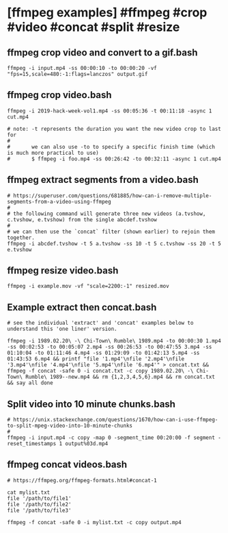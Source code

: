 # [ffmpeg examples] #ffmpeg #crop #video #concat #split #resize

## ffmpeg crop video and convert to a gif.bash

```shell
ffmpeg -i input.mp4 -ss 00:00:10 -to 00:00:20 -vf "fps=15,scale=480:-1:flags=lanczos" output.gif
```

## ffmpeg crop video.bash

```shell
ffmpeg -i 2019-hack-week-vol1.mp4 -ss 00:05:36 -t 00:11:18 -async 1 cut.mp4

# note: -t represents the duration you want the new video crop to last for
#
#       we can also use -to to specify a specific finish time (which is much more practical to use)
#       $ ffmpeg -i foo.mp4 -ss 00:26:42 -to 00:32:11 -async 1 cut.mp4
```

## ffmpeg extract segments from a video.bash

```shell
# https://superuser.com/questions/681885/how-can-i-remove-multiple-segments-from-a-video-using-ffmpeg
#
# the following command will generate three new videos (a.tvshow, c.tvshow, e.tvshow) from the single abcdef.tvshow
#
# we can then use the `concat` filter (shown earlier) to rejoin them together.
ffmpeg -i abcdef.tvshow -t 5 a.tvshow -ss 10 -t 5 c.tvshow -ss 20 -t 5 e.tvshow
```

## ffmpeg resize video.bash

```shell
ffmpeg -i example.mov -vf "scale=2200:-1" resized.mov
```

## Example extract then concat.bash

```shell
# see the individual 'extract' and 'concat' examples below to understand this 'one liner' version.

ffmpeg -i 1989.02.20\ -\ Chi-Town\ Rumble\ 1989.mp4 -to 00:00:30 1.mp4 -ss 00:02:53 -to 00:05:07 2.mp4 -ss 00:26:53 -to 00:47:55 3.mp4 -ss 01:10:04 -to 01:11:46 4.mp4 -ss 01:29:09 -to 01:42:13 5.mp4 -ss 01:43:53 6.mp4 && printf "file '1.mp4'\nfile '2.mp4'\nfile '3.mp4'\nfile '4.mp4'\nfile '5.mp4'\nfile '6.mp4'" > concat.txt && ffmpeg -f concat -safe 0 -i concat.txt -c copy 1989.02.20\ -\ Chi-Town\ Rumble\ 1989--new.mp4 && rm {1,2,3,4,5,6}.mp4 && rm concat.txt && say all done
```

## Split video into 10 minute chunks.bash

```shell
# https://unix.stackexchange.com/questions/1670/how-can-i-use-ffmpeg-to-split-mpeg-video-into-10-minute-chunks
#
ffmpeg -i input.mp4 -c copy -map 0 -segment_time 00:20:00 -f segment -reset_timestamps 1 output%03d.mp4

```

## ffmpeg concat videos.bash

```shell
# https://ffmpeg.org/ffmpeg-formats.html#concat-1

cat mylist.txt
file '/path/to/file1'
file '/path/to/file2'
file '/path/to/file3'

ffmpeg -f concat -safe 0 -i mylist.txt -c copy output.mp4
```

